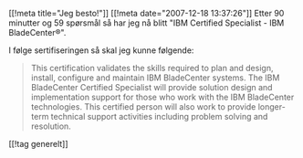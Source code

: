 [[!meta  title="Jeg besto!"]]
[[!meta  date="2007-12-18 13:37:26"]]
Etter 90 minutter og 59 spørsmål så har jeg nå blitt "IBM Certified Specialist - IBM BladeCenter®".

I følge sertifiseringen så skal jeg kunne følgende:
<blockquote>This certification validates the skills required to plan and design, install, configure and maintain IBM BladeCenter systems. The IBM BladeCenter Certified Specialist will provide solution design and implementation support for those who work with the IBM BladeCenter technologies. This certified person will also work to provide longer-term technical support activities including problem solving and resolution.</blockquote>

[[!tag  generelt]]